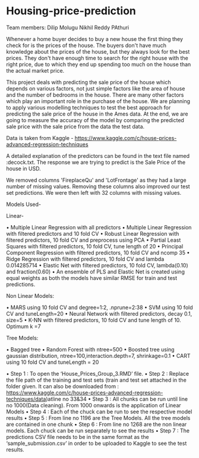 # Housing-price-prediction

Team members: 
Dilip Molugu
Nikhil Reddy PAthuri

Whenever a home buyer decides to buy a new house the first thing they check for is the prices of the house. The buyers don't have much knowledge about the prices of the house, but they always look for the best prices. They don't have enough time to search for the right house with the right price, due to which they end up spending too much on the house than the actual market price. 

This project deals with predicting the sale price of the house which depends on various factors, not just simple factors like the area of house and the number of bedrooms in the house. There are many other factors which play an important role in the purchase of the house. We are planning to apply various modelling techniques to test the best approach for predicting the sale price of the house in the Ames data. At the end, we are going to measure the accuracy of the model by comparing the predicted sale price with the sale price from the data  the test data.

Data is taken from Kaggle - https://www.kaggle.com/c/house-prices-advanced-regression-techniques


A detailed explanation of the predictors can be found in the text file named :decock.txt. The response we are trying to predict is the Sale Price of the house in USD.


We removed columns 'FireplaceQu' and 'LotFrontage' as they had a large number of missing values. Removing these columns also improved our test set predictions. We were then left with 32 columns with missing values.


Models Used- 

Linear- 

• Multiple Linear Regression with all predictors
• Multiple Linear Regression with filtered predictors and 10 fold CV
• Robust Linear Regression with filtered predictors, 10 fold CV and preprocess using PCA
• Partial Least Squares with filtered predictors, 10 fold CV, tune length of 20
• Principal Component Regression with filtered predictors, 10 fold CV and ncomp 35
• Ridge Regression with filtered predictors, 10 fold CV and lambda 0.014285714
• Elastic Net with filtered predictors, 10 fold CV, lambda(0.10) and fraction(0.60)
• An ensemble of PLS and Elastic Net is created using equal weights as both the
models have similar RMSE for train and test predictions.


Non Linear Models:

• MARS using 10 fold CV and degree=1:2, .nprune=2:38
• SVM using 10 fold CV and tuneLength=20
• Neural Network with filtered predictors, decay 0.1, size=5
• K-NN with filtered predictors, 10 fold CV and tune length of 10. Optimum k =7

Tree Models:

• Bagged tree
• Random Forest with ntree=500
• Boosted tree using gaussian distribution, ntree=100,interaction.depth=7,
 shrinkage=0.1
• CART using 10 fold CV and tuneLength = 20


• Step 1 : To open the ‘House_Prices_Group_3.RMD’ file.
• Step 2 : Replace the file path of the training and test sets (train and test set attached
in the folder given. It can also be downloaded from : https://www.kaggle.com/c/house-prices-advanced-regression-techniques/data)atline no 33&34
• Step 3 : All chunks can be run until line no 1000(Data cleaning). From 1000 onwards is the application of Linear Models
• Step 4 : Each of the chuck can be run to see the respective model results
• Step 5 : From line no 1196 are the Tree Models. All the tree models are contained in one chunk
• Step 6 : From line no 1268 are the non linear models. Each chuck can be run separately to see the results
• Step 7 : The predictions CSV file needs to be in the same format as the ‘sample_submission.csv’ in order to be uploaded to Kaggle to see the test results.

